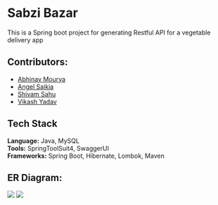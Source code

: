 
# Sabzi Bazar

This is a Spring boot project for generating Restful API for a vegetable delivery app

## Contributors:

- [Abhinav Mourya](https://github.com/Abhinav-Mourya)
- [Angel Saikia](https://github.com/Dhunu)
- [Shivam Sahu](https://github.com/Shivam-1143)
- [Vikash Yadav](https://github.com/vikas-9797)

## Tech Stack

**Language:** Java, MySQL \
**Tools:** SpringToolSuit4, SwaggerUI \
**Frameworks:** Spring Boot, Hibernate, Lombok, Maven

## ER Diagram:

<img src="https://www.linkpicture.com/q/Untitled_page-0001.jpg"/>
<img src="https://www.linkpicture.com/q/Untitled_pages-to-jpg-0001-1.jpg"/>
